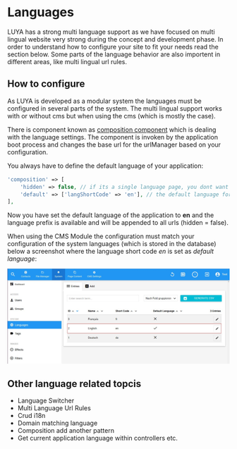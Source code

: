 # Languages

LUYA has a strong multi language support as we have focused on multi lingual website very strong during the concept and development phase. In order to understand how to configure your site to fit your needs read the section below. Some parts of the language behavior are also importent in different areas, like multi lingual url rules.

## How to configure

As LUYA is developed as a modular system the languages must be configured in several parts of the system. The multi lingual support works with or without cms but when using the cms (which is mostly the case).

There is component known as [composition component](concept-composition.md) which is dealing with the language settings. The component is invoken by the application boot process and changes the base url for the urlManager based on your configuration.

You always have to define the default language of your application:

```php
'composition' => [
    'hidden' => false, // if its a single language page, you dont want to add the language prefix `en/my-test` would be `my-test` only.
    'default' => ['langShortCode' => 'en'], // the default language for the composition should match your default language shortCode in the langauge table.
],
```

Now you have set the default language of the application to **en** and the language prefix is available and will be appended to all urls (hidden = false).

When using the CMS Module the configuration must match your configuration of the system languages (which is stored in the database) below a screenshot where the language short code *en* is set as *default language*:

![set-default-language](https://raw.githubusercontent.com/luyadev/luya/master/docs/guide/img/set-default-language.jpg "Set CMS default language")

## Other language related topcis

+ Language Switcher
+ Multi Language Url Rules
+ Crud i18n
+ Domain matching language
+ Composition add another pattern
+ Get current application language within controllers etc.